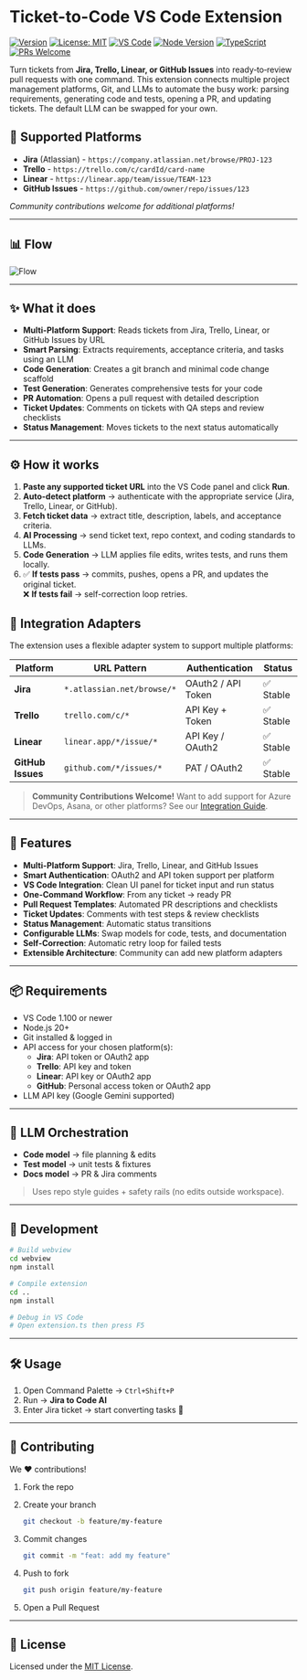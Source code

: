 # Ticket-to-Code VS Code Extension

[![Version](https://img.shields.io/npm/v/jira-to-code.svg)](https://www.npmjs.com/package/jira-to-code)
[![License: MIT](https://img.shields.io/badge/License-MIT-yellow.svg)](LICENSE)
[![VS Code](https://img.shields.io/badge/VSCode-Extension-blue)](https://code.visualstudio.com/)
[![Node Version](https://img.shields.io/badge/node-18+-green.svg)](https://nodejs.org/)
[![TypeScript](https://img.shields.io/badge/TypeScript-5.4.5-blue.svg)](https://www.typescriptlang.org/)
[![PRs Welcome](https://img.shields.io/badge/PRs-welcome-brightgreen.svg)](https://github.com/UmangDalvadi/jira-to-code)

Turn tickets from **Jira, Trello, Linear, or GitHub Issues** into ready‑to‑review pull requests with one command. This extension connects multiple project management platforms, Git, and LLMs to automate the busy work: parsing requirements, generating code and tests, opening a PR, and updating tickets. The default LLM can be swapped for your own.

## 🚀 Supported Platforms

- **Jira** (Atlassian) - `https://company.atlassian.net/browse/PROJ-123`
- **Trello** - `https://trello.com/c/cardId/card-name`
- **Linear** - `https://linear.app/team/issue/TEAM-123`
- **GitHub Issues** - `https://github.com/owner/repo/issues/123`

*Community contributions welcome for additional platforms!*

---

## 📊 Flow

![Flow](./webview/public/jira-flow.png)

---

## ✨ What it does

- **Multi-Platform Support**: Reads tickets from Jira, Trello, Linear, or GitHub Issues by URL
- **Smart Parsing**: Extracts requirements, acceptance criteria, and tasks using an LLM
- **Code Generation**: Creates a git branch and minimal code change scaffold
- **Test Generation**: Generates comprehensive tests for your code
- **PR Automation**: Opens a pull request with detailed description
- **Ticket Updates**: Comments on tickets with QA steps and review checklists
- **Status Management**: Moves tickets to the next status automatically

---

## ⚙️ How it works

1. **Paste any supported ticket URL** into the VS Code panel and click **Run**.
2. **Auto-detect platform** → authenticate with the appropriate service (Jira, Trello, Linear, or GitHub).
3. **Fetch ticket data** → extract title, description, labels, and acceptance criteria.
4. **AI Processing** → send ticket text, repo context, and coding standards to LLMs.
5. **Code Generation** → LLM applies file edits, writes tests, and runs them locally.
6. ✅ **If tests pass** → commits, pushes, opens a PR, and updates the original ticket.  
   ❌ **If tests fail** → self-correction loop retries.

## 🔌 Integration Adapters

The extension uses a flexible adapter system to support multiple platforms:

| Platform | URL Pattern | Authentication | Status |
|----------|-------------|----------------|---------|
| **Jira** | `*.atlassian.net/browse/*` | OAuth2 / API Token | ✅ Stable |
| **Trello** | `trello.com/c/*` | API Key + Token | ✅ Stable |
| **Linear** | `linear.app/*/issue/*` | API Key / OAuth2 | ✅ Stable |
| **GitHub Issues** | `github.com/*/issues/*` | PAT / OAuth2 | ✅ Stable |

> **Community Contributions Welcome!** Want to add support for Azure DevOps, Asana, or other platforms? See our [Integration Guide](./docs/INTEGRATIONS.md).

---

## 🚀 Features

- **Multi-Platform Support**: Jira, Trello, Linear, and GitHub Issues
- **Smart Authentication**: OAuth2 and API token support per platform
- **VS Code Integration**: Clean UI panel for ticket input and run status
- **One-Command Workflow**: From any ticket → ready PR
- **Pull Request Templates**: Automated PR descriptions and checklists
- **Ticket Updates**: Comments with test steps & review checklists
- **Status Management**: Automatic status transitions
- **Configurable LLMs**: Swap models for code, tests, and documentation
- **Self-Correction**: Automatic retry loop for failed tests
- **Extensible Architecture**: Community can add new platform adapters

---

## 📦 Requirements

- VS Code 1.100 or newer
- Node.js 20+
- Git installed & logged in
- API access for your chosen platform(s):
  - **Jira**: API token or OAuth2 app
  - **Trello**: API key and token
  - **Linear**: API key or OAuth2 app
  - **GitHub**: Personal access token or OAuth2 app
- LLM API key (Google Gemini supported)

---

## 🧠 LLM Orchestration

- **Code model** → file planning & edits  
- **Test model** → unit tests & fixtures  
- **Docs model** → PR & Jira comments  

> Uses repo style guides + safety rails (no edits outside workspace).

---

## 🧪 Development

```bash
# Build webview
cd webview
npm install

# Compile extension
cd ..
npm install

# Debug in VS Code
# Open extension.ts then press F5
````

---

## 🛠️ Usage

1. Open Command Palette → `Ctrl+Shift+P`
2. Run → **Jira to Code AI**
3. Enter Jira ticket → start converting tasks 🚀

---

## 🤝 Contributing

We ❤️ contributions!

1. Fork the repo
2. Create your branch

   ```bash
   git checkout -b feature/my-feature
   ```
3. Commit changes

   ```bash
   git commit -m "feat: add my feature"
   ```
4. Push to fork

   ```bash
   git push origin feature/my-feature
   ```
5. Open a Pull Request

---

## 📄 License

Licensed under the [MIT License](LICENSE).